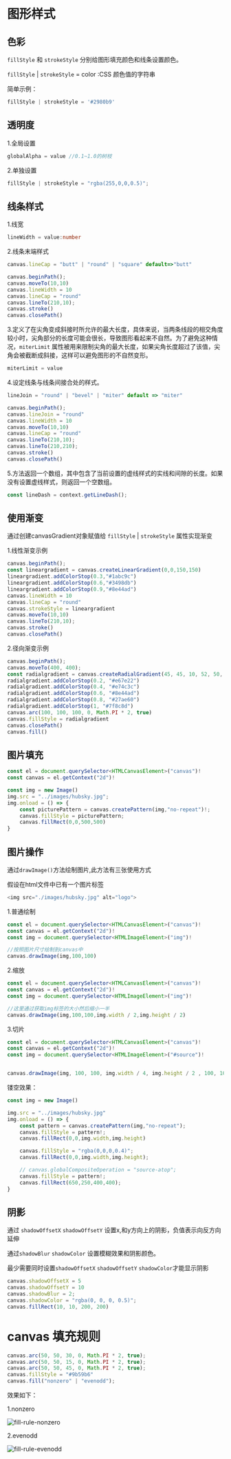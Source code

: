 # 图形样式



## 色彩

`fillStyle` 和 `strokeStyle` 分别给图形填充颜色和线条设置颜色。

`fillStyle` | `strokeStyle` = color :CSS 颜色值的字符串

简单示例：

```typescript
fillStyle | strokeStyle = '#2980b9'
```



## 透明度

1.全局设置

```typescript
globalAlpha = value //0.1~1.0的树枝
```

2.单独设置

```typescript
fillStyle | strokeStyle = "rgba(255,0,0,0.5)";
```



## 线条样式

1.线宽

```typescript
lineWidth = value:number
```

2.线条末端样式

```typescript
canvas.lineCap = "butt" | "round" | "square" default=>"butt"

canvas.beginPath();
canvas.moveTo(10,10)
canvas.lineWidth = 10
canvas.lineCap = "round"
canvas.lineTo(210,10);
canvas.stroke()
canvas.closePath()
```



3.定义了在尖角变成斜接时所允许的最大长度，具体来说，当两条线段的相交角度较小时，尖角部分的长度可能会很长，导致图形看起来不自然。为了避免这种情况，`miterLimit` 属性被用来限制尖角的最大长度，如果尖角长度超过了该值，尖角会被截断成斜接，这样可以避免图形的不自然变形。

```typescript
miterLimit = value
```

4.设定线条与线条间接合处的样式。

```typescript
lineJoin = "round" | "bevel" | "miter" default => "miter"

canvas.beginPath();
canvas.lineJoin = "round"
canvas.lineWidth = 10
canvas.moveTo(10,10)
canvas.lineCap = "round"
canvas.lineTo(210,10);
canvas.lineTo(210,210);
canvas.stroke()
canvas.closePath()
```

5.方法返回一个数组，其中包含了当前设置的虚线样式的实线和间隙的长度。如果没有设置虚线样式，则返回一个空数组。

```typescript
const lineDash = context.getLineDash();
```



## 使用渐变

通过创建canvasGradient对象赋值给 `fillStyle` | `strokeStyle` 属性实现渐变

1.线性渐变示例

```typescript
canvas.beginPath();
const lineargradient = canvas.createLinearGradient(0,0,150,150)
lineargradient.addColorStop(0.3,"#1abc9c")
lineargradient.addColorStop(0.6,"#3498db")
lineargradient.addColorStop(0.9,"#8e44ad")
canvas.lineWidth = 10
canvas.lineCap = "round"
canvas.strokeStyle = lineargradient
canvas.moveTo(10,10)
canvas.lineTo(210,10);
canvas.stroke()
canvas.closePath()
```

2.径向渐变示例

```typescript
canvas.beginPath();
canvas.moveTo(400, 400);
const radialgradient = canvas.createRadialGradient(45, 45, 10, 52, 50, 30);
radialgradient.addColorStop(0.2, "#e67e22")
radialgradient.addColorStop(0.4, "#e74c3c")
radialgradient.addColorStop(0.6, "#8e44ad")
radialgradient.addColorStop(0.8, "#27ae60")
radialgradient.addColorStop(1, "#7f8c8d")
canvas.arc(100, 100, 100, 0, Math.PI * 2, true)
canvas.fillStyle = radialgradient
canvas.closePath()
canvas.fill()
```



## 图片填充

```typescript
const el = document.querySelector<HTMLCanvasElement>("canvas")!
const canvas = el.getContext("2d")!

const img = new Image()
img.src = "../images/hubsky.jpg";
img.onload = () => {
    const picturePattern = canvas.createPattern(img,"no-repeat")!;
    canvas.fillStyle = picturePattern;
    canvas.fillRect(0,0,500,500)
}
```



## 图片操作

通过`drawImage()`方法绘制图片,此方法有三张使用方式

假设在html文件中已有一个图片标签

```typescript
<img src="./images/hubsky.jpg" alt="logo">
```

1.普通绘制

```typescript
const el = document.querySelector<HTMLCanvasElement>("canvas")!
const canvas = el.getContext("2d")!
const img = document.querySelector<HTMLImageElement>("img")!

//按照图片尺寸绘制到canvas中
canvas.drawImage(img,100,100)
```

2.缩放

```typescript
const el = document.querySelector<HTMLCanvasElement>("canvas")!
const canvas = el.getContext("2d")!
const img = document.querySelector<HTMLImageElement>("img")!

//这里通过获取img标签的大小然后缩小一半
canvas.drawImage(img,100,100,img.width / 2,img.height / 2)
```

3.切片

```typescript
const el = document.querySelector<HTMLCanvasElement>("canvas")!
const canvas = el.getContext("2d")!
const img = document.querySelector<HTMLImageElement>("#source")!


canvas.drawImage(img, 100, 100, img.width / 4, img.height / 2 , 100, 100, 600, 504)
```

镂空效果：

```typescript
const img = new Image()

img.src = "../images/hubsky.jpg"
img.onload = () => {
    const pattern = canvas.createPattern(img,"no-repeat");
    canvas.fillStyle = pattern!;
    canvas.fillRect(0,0,img.width,img.height)

    canvas.fillStyle = "rgba(0,0,0,0.4)";
    canvas.fillRect(0,0,img.width,img.height);

    // canvas.globalCompositeOperation = "source-atop";
    canvas.fillStyle = pattern!;
    canvas.fillRect(650,250,400,400);
}
```



## 阴影

通过 `shadowOffsetX` `shadowOffsetY` 设置x,和y方向上的阴影，负值表示向反方向延伸

通过`shadowBlur` `shadowColor` 设置模糊效果和阴影颜色。

最少需要同时设置`shadowOffsetX` `shadowOffsetY` `shadowColor`才能显示阴影

```typescript
canvas.shadowOffsetX = 5
canvas.shadowOffsetY = 10
canvas.shadowBlur = 2;
canvas.shadowColor = "rgba(0, 0, 0, 0.5)";
canvas.fillRect(10, 10, 200, 200)
```



# canvas 填充规则

```typescript
canvas.arc(50, 50, 30, 0, Math.PI * 2, true);
canvas.arc(50, 50, 15, 0, Math.PI * 2, true);
canvas.arc(50, 50, 45, 0, Math.PI * 2, true);
canvas.fillStyle = "#9b59b6"
canvas.fill("nonzero" | "evenodd");
```

效果如下：

1.nonzero

![fill-rule-nonzero](/Users/eddie/Documents/code/docs/docs/canvas/images/fill-rule-nonzero.png)

2.evenodd

![fill-rule-evenodd](/Users/eddie/Documents/code/docs/docs/canvas/images/fill-rule-evenodd.png)